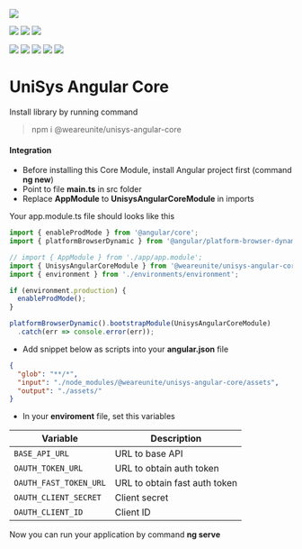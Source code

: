 [![](https://img.shields.io/badge/platform-unisys-orange.svg?style=for-the-badge)](https://unite.sk)

![](https://img.shields.io/npm/v/@weareunite/unisys-angular-core.svg?style=flat-square&colorB=red)
![](https://img.shields.io/npm/l/@weareunite/unisys-angular-core.svg?style=flat-square&colorB=red)
![](https://img.shields.io/npm/dt/@weareunite/unisys-angular-core.svg?style=flat-square&colorB=red)

![](https://img.shields.io/github/tag/weareunite/unisys-angular-core.svg?style=flat-square&colorB=blue&label=github)
![](https://img.shields.io/github/last-commit/weareunite/unisys-angular-core.svg?style=flat-square&colorB=blue)
![](https://img.shields.io/github/languages/code-size/weareunite/unisys-angular-core.svg?style=flat-square&colorB=blue)
![](https://img.shields.io/github/repo-size/weareunite/unisys-angular-core.svg?style=flat-square&colorB=blue)
![](https://img.shields.io/github/languages/count/weareunite/unisys-angular-core.svg?style=flat-square&colorB=blue)
# UniSys Angular Core
Install library by running command
> npm i @weareunite/unisys-angular-core

#### Integration
* Before installing this Core Module, install Angular project first (command **ng new**)
* Point to file **main.ts** in src folder
* Replace **AppModule** to **UnisysAngularCoreModule** in imports

Your app.module.ts file should looks like this

```typescript
import { enableProdMode } from '@angular/core';
import { platformBrowserDynamic } from '@angular/platform-browser-dynamic';

// import { AppModule } from './app/app.module';
import { UnisysAngularCoreModule } from '@weareunite/unisys-angular-core';
import { environment } from './environments/environment';

if (environment.production) {
  enableProdMode();
}

platformBrowserDynamic().bootstrapModule(UnisysAngularCoreModule)
  .catch(err => console.error(err));
```

* Add snippet below as scripts into your **angular.json** file

```json
{
  "glob": "**/*",
  "input": "./node_modules/@weareunite/unisys-angular-core/assets",
  "output": "./assets/"
}
```              

* In your **enviroment** file, set this variables

Variable | Description
--- | --- 
`BASE_API_URL` | URL to base API
`OAUTH_TOKEN_URL` | URL to obtain auth token
`OAUTH_FAST_TOKEN_URL` | URL to obtain fast auth token
`OAUTH_CLIENT_SECRET` | Client secret
`OAUTH_CLIENT_ID` | Client ID

Now you can run your application by command **ng serve**
